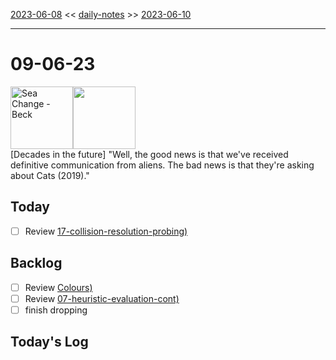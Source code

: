 [2023-06-08](daily_notes/2023-06-08) << [daily-notes](notes/daily-notes.md) >> [2023-06-10](daily_notes/2023-06-10)

---
# 09-06-23
<a href='spotify:album:69Wr9DvWfIJRTi5NUGeVTn'><img src='https://i.scdn.co/image/77e6af2be61404e22e375e9ce0d8f1ff20280eeb' alt='Sea Change - Beck' height=100></a><img src='https://imgs.xkcd.com/comics/ufo_evidence.png' height=100>
<br>[Decades in the future] "Well, the good news is that we've received definitive communication from aliens. The bad news is that they're asking about Cats (2019)."

## Today
- [ ] Review [17-collision-resolution-probing)](notes/17-collision-resolution-probing.md)


## Backlog
- [ ] Review [Colours)](colour(visual_computing).md)
- [ ] Review [07-heuristic-evaluation-cont)](notes/07-heuristic-evaluation-cont.md)
- [ ] finish dropping

## Today's Log

